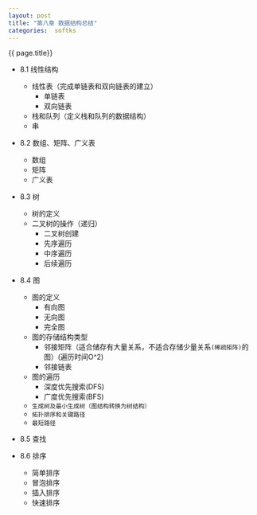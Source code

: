 ```yaml
---
layout: post
title: "第八章 数据结构总结"
categories:  softks
---
```

{{ page.title}}

- 8.1 线性结构
    - 线性表（完成单链表和双向链表的建立）
        - 单链表
        - 双向链表
    - 栈和队列（定义栈和队列的数据结构）
    - 串
- 8.2 数组、矩阵、广义表
    - 数组
    - 矩阵
    - 广义表
- 8.3 树
    - 树的定义
    - 二叉树的操作（递归）
        - 二叉树创建 
        - 先序遍历
        - 中序遍历
        - 后续遍历
- 8.4 图
    - 图的定义
        - 有向图
        - 无向图
        - 完全图
    - 图的存储结构类型
        - 邻接矩阵（适合储存有大量关系，不适合存储少量关系`(稀疏矩阵)`的图）(遍历时间O^2)
        - 邻接链表
    - 图的遍历
        - 深度优先搜索(DFS)
        - 广度优先搜索(BFS)
    - `生成树及最小生成树（图结构转换为树结构）`
    - `拓扑排序和关键路径`
    - `最短路径`
- 8.5 查找

- 8.6 排序
    - 简单排序
    - 冒泡排序
    - 插入排序
    - 快速排序

